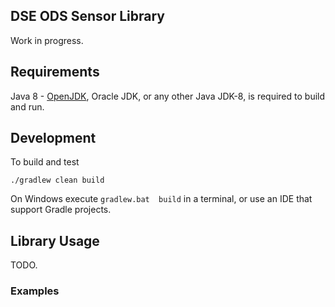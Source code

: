 DSE ODS Sensor Library
----------------------

Work in progress.


## Requirements

Java 8 - [OpenJDK](https://adoptopenjdk.net/), Oracle JDK, or any other Java JDK-8, is required to build and run.


## Development

To build and test

    ./gradlew clean build

On Windows execute ```gradlew.bat  build``` in a terminal, or use an IDE that support Gradle projects.


## Library Usage

TODO.

### Examples
